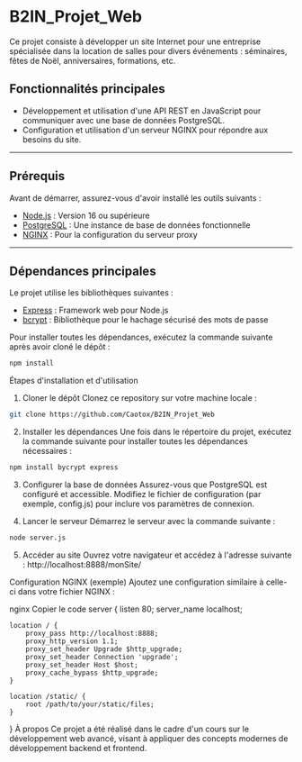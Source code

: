 # B2IN_Projet_Web

Ce projet consiste à développer un site Internet pour une entreprise spécialisée dans la location de salles pour divers événements : séminaires, fêtes de Noël, anniversaires, formations, etc.

## Fonctionnalités principales
- Développement et utilisation d'une API REST en JavaScript pour communiquer avec une base de données PostgreSQL.
- Configuration et utilisation d'un serveur NGINX pour répondre aux besoins du site.

---

## Prérequis
Avant de démarrer, assurez-vous d'avoir installé les outils suivants :
- [Node.js](https://nodejs.org/) : Version 16 ou supérieure
- [PostgreSQL](https://www.postgresql.org/) : Une instance de base de données fonctionnelle
- [NGINX](https://nginx.org/) : Pour la configuration du serveur proxy

---

## Dépendances principales
Le projet utilise les bibliothèques suivantes :
- [Express](https://expressjs.com/) : Framework web pour Node.js
- [bcrypt](https://github.com/kelektiv/node.bcrypt.js) : Bibliothèque pour le hachage sécurisé des mots de passe

Pour installer toutes les dépendances, exécutez la commande suivante après avoir cloné le dépôt :  
```bash
npm install
```
Étapes d'installation et d'utilisation
1. Cloner le dépôt
Clonez ce repository sur votre machine locale :

```bash
git clone https://github.com/Caotox/B2IN_Projet_Web
```
2. Installer les dépendances
Une fois dans le répertoire du projet, exécutez la commande suivante pour installer toutes les dépendances nécessaires :

```bash
npm install bycrypt express
```
3. Configurer la base de données
Assurez-vous que PostgreSQL est configuré et accessible. Modifiez le fichier de configuration (par exemple, config.js) pour inclure vos paramètres de connexion.

4. Lancer le serveur
Démarrez le serveur avec la commande suivante :

```bash
node server.js
```
5. Accéder au site
Ouvrez votre navigateur et accédez à l'adresse suivante :
http://localhost:8888/monSite/

Configuration NGINX (exemple)
Ajoutez une configuration similaire à celle-ci dans votre fichier NGINX :

nginx
Copier le code
server {
    listen 80;
    server_name localhost;

    location / {
        proxy_pass http://localhost:8888;
        proxy_http_version 1.1;
        proxy_set_header Upgrade $http_upgrade;
        proxy_set_header Connection 'upgrade';
        proxy_set_header Host $host;
        proxy_cache_bypass $http_upgrade;
    }

    location /static/ {
        root /path/to/your/static/files;
    }
}
À propos
Ce projet a été réalisé dans le cadre d'un cours sur le développement web avancé, visant à appliquer des concepts modernes de développement backend et frontend.

